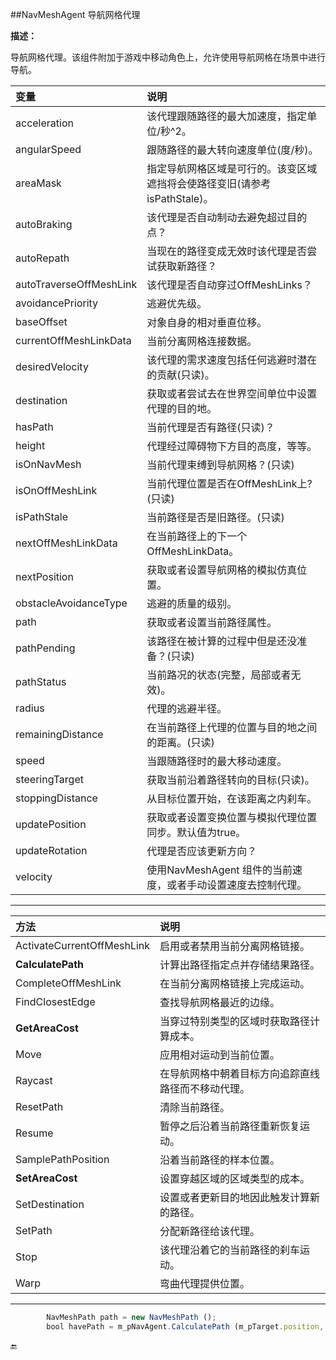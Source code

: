 ##NavMeshAgent 导航网格代理

**描述：**

导航网格代理。该组件附加于游戏中移动角色上，允许使用导航网格在场景中进行导航。


|变量|说明|
|:--|:--|
|acceleration|该代理跟随路径的最大加速度，指定单位/秒^2。|
|angularSpeed|跟随路径的最大转向速度单位(度/秒)。|
|areaMask|指定导航网格区域是可行的。该变区域遮挡将会使路径变旧(请参考isPathStale)。|
|autoBraking|该代理是否自动制动去避免超过目的点？|
|autoRepath|当现在的路径变成无效时该代理是否尝试获取新路径？|
|autoTraverseOffMeshLink|该代理是否自动穿过OffMeshLinks？|
|avoidancePriority|逃避优先级。|
|baseOffset|对象自身的相对垂直位移。|
|currentOffMeshLinkData|当前分离网格连接数据。|
|desiredVelocity|该代理的需求速度包括任何逃避时潜在的贡献(只读)。|
|destination|获取或者尝试去在世界空间单位中设置代理的目的地。|
|hasPath|当前代理是否有路径(只读)？|
|height|代理经过障碍物下方目的高度，等等。|
|isOnNavMesh|当前代理束缚到导航网格？(只读)|
|isOnOffMeshLink|当前代理位置是否在OffMeshLink上?(只读)|
|isPathStale|当前路径是否是旧路径。(只读)|
|nextOffMeshLinkData|在当前路径上的下一个OffMeshLinkData。|
|nextPosition|获取或者设置导航网格的模拟仿真位置。|
|obstacleAvoidanceType|逃避的质量的级别。|
|path|获取或者设置当前路径属性。|
|pathPending|该路径在被计算的过程中但是还没准备？(只读)|
|pathStatus|当前路况的状态(完整，局部或者无效)。|
|radius|代理的逃避半径。|
|remainingDistance|在当前路径上代理的位置与目的地之间的距离。(只读)|
|speed|当跟随路径时的最大移动速度。|
|steeringTarget|获取当前沿着路径转向的目标(只读)。|
|stoppingDistance|从目标位置开始，在该距离之内刹车。|
|updatePosition|获取或者设置变换位置与模拟代理位置同步。默认值为true。|
|updateRotation|代理是否应该更新方向？|
|velocity|使用NavMeshAgent 组件的当前速度，或者手动设置速度去控制代理。|

---

|方法|说明|
|:--|:--|
|ActivateCurrentOffMeshLink|启用或者禁用当前分离网格链接。|
|**CalculatePath**|	计算出路径指定点并存储结果路径。|
|CompleteOffMeshLink|在当前分离网格链接上完成运动。|
|FindClosestEdge|查找导航网格最近的边缘。|
|**GetAreaCost**|当穿过特别类型的区域时获取路径计算成本。|
|Move|应用相对运动到当前位置。|
|Raycast|在导航网格中朝着目标方向追踪直线路径而不移动代理。|
|ResetPath|清除当前路径。|
|Resume|暂停之后沿着当前路径重新恢复运动。|
|SamplePathPosition|沿着当前路径的样本位置。|
|**SetAreaCost**|设置穿越区域的区域类型的成本。|
|SetDestination|设置或者更新目的地因此触发计算新的路径。|
|SetPath|分配新路径给该代理。|
|Stop|该代理沿着它的当前路径的刹车运动。|
|Warp|弯曲代理提供位置。|

---


```javascript
        NavMeshPath path = new NavMeshPath ();
		bool havePath = m_pNavAgent.CalculatePath (m_pTarget.position, path);
```




🔚

